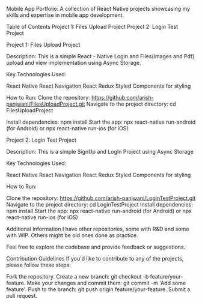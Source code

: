 Mobile App Portfolio: 
A collection of React Native projects showcasing my skills and expertise in mobile app development.

Table of Contents
Project 1: Files Upload Project
Project 2: Login Test Project

Project 1: Files Upload Project

Description: This is a simple React - Native Login and Files(Images and Pdf) upload and view implementation using Async Storage.

Key Technologies Used:

React Native
React Navigation
React Redux
Styled Components for styling

How to Run:
Clone the repository: https://github.com/arish-panjwani/FilesUploadProject.git
Navigate to the project directory: cd FilesUploadProject

Install dependencies: npm install
Start the app: npx react-native run-android (for Android) or npx react-native run-ios (for iOS)

Project 2: Login Test Project

Description: This is a simple SignUp and LogIn Project using Async Storage

Key Technologies Used:

React Native
React Navigation
React Redux
Styled Components for styling

How to Run:

Clone the repository: https://github.com/arish-panjwani/LoginTestProject.git
Navigate to the project directory: cd LoginTestProject
Install dependencies: npm install
Start the app: npx react-native run-android (for Android) or npx react-native run-ios (for iOS)

Additional Information
I have other repositories, some with R&D and some with WIP. Others might be old ones done as practice.

Feel free to explore the codebase and provide feedback or suggestions.

Contribution Guidelines
If you'd like to contribute to any of the projects, please follow these steps:

Fork the repository.
Create a new branch: git checkout -b feature/your-feature.
Make your changes and commit them: git commit -m 'Add some feature'.
Push to the branch: git push origin feature/your-feature.
Submit a pull request.
